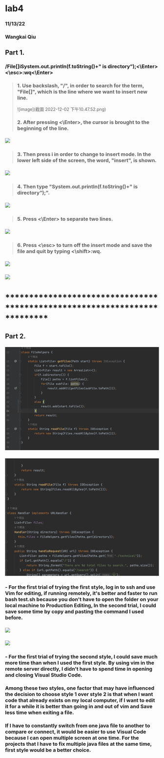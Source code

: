 # lab4
### 11/13/22
### Wangkai Qiu
## Part 1. 
### /File[]iSystem.out.println(f.toString()+" is directory”);<\Enter><\esc>:wq<\Enter>

> ###  1. Use backslash, "/", in order to search for the term, "File[]", which is the line where we want to insert new line.
> ![image](截圖 2022-12-02 下午10.47.52.png)
> ###  2. After pressing <\Enter>, the cursor is brought to the beginning of the line.
### ![](ss2.png)
> ###  3. Then press i in order to change to insert mode. In the lower left side of the screen, the word, "insert", is shown.
### ![](ss3.png)
> ###  4. Then type "System.out.println(f.toString()+" is directory”);".
### ![](ss4.png)
> ###  5. Press <\Enter> to separate two lines.
### ![](ss5.png)
> ###  6. Press <\esc> to turn off the insert mode and save the file and quit by typing <\shift>:wq.
### ![](ss6.png)
### ![](ss7.png)
# *************************************************************************
## Part 2. 
### ![](1.1.PNG)
### ![](1.2.PNG)
### - For the first trial of trying the first style, log in to ssh and use Vim for editing, if running remotely, it's better and faster to run bash test.sh because you don't have to open the folder on your local machine to Production Editing, In the second trial, I could save some time by copy and pasting the command I used before.
### ![](2.1.PNG)
### ![](2.2.PNG)
### - For the first trial of trying the second style, I could save much more time than when I used the first style. By using vim in the remote server directly, I didn't have to spend time in opening and closing Visual Studio Code.

### Among these two styles, one factor that may have influenced the decision to choose style 1 over style 2 is that when I want code that already exists on my local computer, if I want to edit it for a while it is better than going in and out of vim and Save less time when exiting a file.
### If I have to constantly switch from one java file to another to compare or connect, it would be easier to use Visual Code because I can open multiple screen at one time. For the projects that I have to fix multiple java files at the same time, first style would be a better choice.

